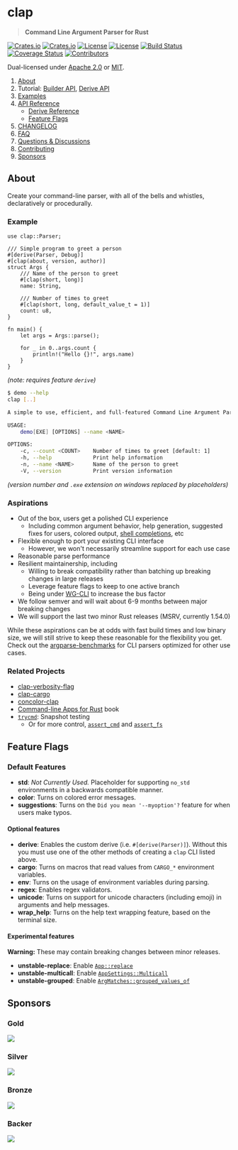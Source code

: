 <!-- omit in TOC -->
# clap

> **Command Line Argument Parser for Rust**

[![Crates.io](https://img.shields.io/crates/v/clap?style=flat-square)](https://crates.io/crates/clap)
[![Crates.io](https://img.shields.io/crates/d/clap?style=flat-square)](https://crates.io/crates/clap)
[![License](https://img.shields.io/badge/license-Apache%202.0-blue?style=flat-square)](https://github.com/clap-rs/clap/blob/v3.0.0-rc.0/LICENSE-APACHE)
[![License](https://img.shields.io/badge/license-MIT-blue?style=flat-square)](https://github.com/clap-rs/clap/blob/v3.0.0-rc.0/LICENSE-MIT)
[![Build Status](https://img.shields.io/github/workflow/status/clap-rs/clap/CI/staging?style=flat-square)](https://github.com/clap-rs/clap/actions/workflows/ci.yml?query=branch%3Astaging)
[![Coverage Status](https://img.shields.io/coveralls/github/clap-rs/clap/master?style=flat-square)](https://coveralls.io/github/clap-rs/clap?branch=master)
[![Contributors](https://img.shields.io/github/contributors/clap-rs/clap?style=flat-square)](https://github.com/clap-rs/clap/graphs/contributors)

Dual-licensed under [Apache 2.0](LICENSE-APACHE) or [MIT](LICENSE-MIT).

1. [About](#about)
2. Tutorial: [Builder API](https://github.com/clap-rs/clap/blob/v3.0.0-rc.0/examples/tutorial_builder/README.md),  [Derive API](https://github.com/clap-rs/clap/blob/v3.0.0-rc.0/examples/tutorial_derive/README.md)
3. [Examples](https://github.com/clap-rs/clap/blob/v3.0.0-rc.0/examples/README.md)
4. [API Reference](https://docs.rs/clap)
    - [Derive Reference](https://github.com/clap-rs/clap/blob/v3.0.0-rc.0/examples/derive_ref/README.md)
    - [Feature Flags](#feature-flags)
5. [CHANGELOG](https://github.com/clap-rs/clap/blob/v3.0.0-rc.0/docs/CHANGELOG.md)
6. [FAQ](https://github.com/clap-rs/clap/blob/v3.0.0-rc.0/docs/FAQ.md)
7. [Questions & Discussions](https://github.com/clap-rs/clap/discussions)
8. [Contributing](https://github.com/clap-rs/clap/blob/v3.0.0-rc.0/CONTRIBUTING.md)
8. [Sponsors](#sponsors)

## About

Create your command-line parser, with all of the bells and whistles, declaratively or procedurally.

### Example

<!-- Copied from examples/demo.{rs,md} -->
```rust,no_run
use clap::Parser;

/// Simple program to greet a person
#[derive(Parser, Debug)]
#[clap(about, version, author)]
struct Args {
    /// Name of the person to greet
    #[clap(short, long)]
    name: String,

    /// Number of times to greet
    #[clap(short, long, default_value_t = 1)]
    count: u8,
}

fn main() {
    let args = Args::parse();

    for _ in 0..args.count {
        println!("Hello {}!", args.name)
    }
}
```
*(note: requires feature `derive`)*
```bash
$ demo --help
clap [..]

A simple to use, efficient, and full-featured Command Line Argument Parser

USAGE:
    demo[EXE] [OPTIONS] --name <NAME>

OPTIONS:
    -c, --count <COUNT>    Number of times to greet [default: 1]
    -h, --help             Print help information
    -n, --name <NAME>      Name of the person to greet
    -V, --version          Print version information
```
*(version number and `.exe` extension on windows replaced by placeholders)*

### Aspirations

- Out of the box, users get a polished CLI experience
  - Including common argument behavior, help generation, suggested fixes for users, colored output, [shell completions](https://github.com/clap-rs/clap/tree/master/clap_generate), etc
- Flexible enough to port your existing CLI interface
  - However, we won't necessarily streamline support for each use case
- Reasonable parse performance
- Resilient maintainership, including
  - Willing to break compatibility rather than batching up breaking changes in large releases
  - Leverage feature flags to keep to one active branch
  - Being under [WG-CLI](https://github.com/rust-cli/team/) to increase the bus factor
- We follow semver and will wait about 6-9 months between major breaking changes
- We will support the last two minor Rust releases (MSRV, currently 1.54.0)

While these aspirations can be at odds with fast build times and low binary
size, we will still strive to keep these reasonable for the flexibility you
get.  Check out the
[argparse-benchmarks](https://github.com/rust-cli/argparse-benchmarks-rs) for
CLI parsers optimized for other use cases.

### Related Projects

- [clap-verbosity-flag](https://github.com/rust-cli/clap-verbosity-flag)
- [clap-cargo](https://github.com/crate-ci/clap-cargo)
- [concolor-clap](https://github.com/rust-cli/concolor/tree/main/crates/clap)
- [Command-line Apps for Rust](https://rust-cli.github.io/book/index.html) book
- [`trycmd`](https://github.com/epage/trycmd):  Snapshot testing
  - Or for more control, [`assert_cmd`](https://github.com/assert-rs/assert_cmd) and [`assert_fs`](https://github.com/assert-rs/assert_fs)

## Feature Flags

### Default Features

* **std**: _Not Currently Used._ Placeholder for supporting `no_std` environments in a backwards compatible manner.
* **color**: Turns on colored error messages.
* **suggestions**: Turns on the `Did you mean '--myoption'?` feature for when users make typos.

#### Optional features

* **derive**: Enables the custom derive (i.e. `#[derive(Parser)]`). Without this you must use one of the other methods of creating a `clap` CLI listed above.
* **cargo**: Turns on macros that read values from `CARGO_*` environment variables.
* **env**: Turns on the usage of environment variables during parsing.
* **regex**: Enables regex validators.
* **unicode**: Turns on support for unicode characters (including emoji) in arguments and help messages.
* **wrap_help**: Turns on the help text wrapping feature, based on the terminal size.

#### Experimental features

**Warning:** These may contain breaking changes between minor releases.

* **unstable-replace**: Enable [`App::replace`](https://github.com/clap-rs/clap/issues/2836)
* **unstable-multicall**: Enable [`AppSettings::Multicall`](https://github.com/clap-rs/clap/issues/2861)
* **unstable-grouped**: Enable [`ArgMatches::grouped_values_of`](https://github.com/clap-rs/clap/issues/2924)

## Sponsors

<!-- omit in TOC -->
### Gold

[![](https://opencollective.com/clap/tiers/gold.svg?avatarHeight=36&width=600)](https://opencollective.com/clap)

<!-- omit in TOC -->
### Silver

[![](https://opencollective.com/clap/tiers/silver.svg?avatarHeight=36&width=600)](https://opencollective.com/clap)

<!-- omit in TOC -->
### Bronze

[![](https://opencollective.com/clap/tiers/bronze.svg?avatarHeight=36&width=600)](https://opencollective.com/clap)

<!-- omit in TOC -->
### Backer

[![](https://opencollective.com/clap/tiers/backer.svg?avatarHeight=36&width=600)](https://opencollective.com/clap)
